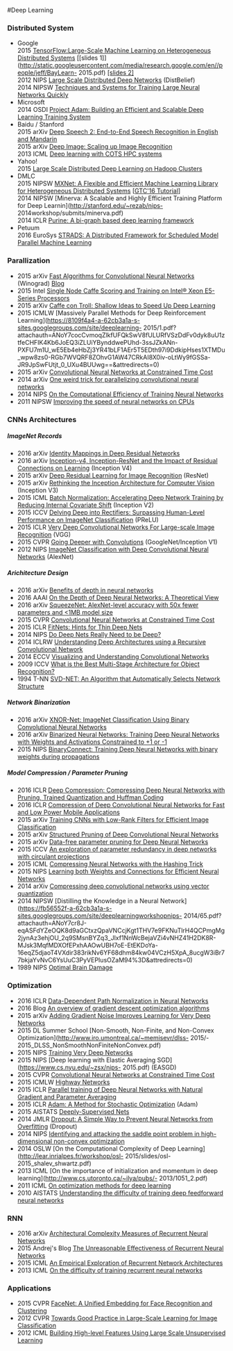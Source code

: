 #Deep Learning

### Distributed System
- Google  
	2015 [TensorFlow:Large-Scale Machine Learning on Heterogeneous Distributed Systems](http://download.tensorflow.org/paper/whitepaper2015.pdf) [[slides 1]](http://static.googleusercontent.com/media/research.google.com/en//people/jeff/BayLearn- 2015.pdf) [[slides 2]](http://vision.stanford.edu/teaching/cs231n/slides/jon_talk.pdf)  		
	2012 NIPS [Large Scale Distributed Deep Networks](http://static.googleusercontent.com/media/research.google.com/en/us/archive/large_deep_networks_nips2012.pdf) (DistBelief)  
	2014 NIPSW [Techniques and Systems for Training Large Neural Networks Quickly](http://stanford.edu/~rezab/nips2014workshop/slides/jeff.pdf)  
- Microsoft 	
	2014 OSDI [Project Adam: Building an Efficient and Scalable Deep Learning Training System](https://www.usenix.org/system/files/conference/osdi14/osdi14-paper-chilimbi.pdf)  
- Baidu / Stanford  
 	2015 arXiv [Deep Speech 2: End-to-End Speech Recognition in English and Mandarin](http://arxiv.org/abs/1512.02595)  
	2015 arXiv [Deep Image: Scaling up Image Recognition](http://arxiv.org/abs/1501.02876)  
	2013 ICML [Deep learning with COTS HPC systems](http://jmlr.org/proceedings/papers/v28/coates13.pdf)  
- Yahoo!  
	2015 [Large Scale Distributed Deep Learning on Hadoop Clusters](http://yahoohadoop.tumblr.com/post/129872361846/large-scale-distributed-deep-learning-on-hadoop)  
- DMLC		
	2015 NIPSW [MXNet: A Flexible and Efficient Machine Learning Library for Heterogeneous Distributed Systems](http://www.cs.cmu.edu/~muli/file/mxnet-learning-sys.pdf) [[GTC'16  Tutorial](http://www.cs.cmu.edu/~muli/file/mxnet_gtc16.pdf)]    
	2014 NIPSW [Minerva: A Scalable and Highly Efficient Training Platform for Deep Learnin](http://stanford.edu/~rezab/nips- 2014workshop/submits/minerva.pdf)  
	2014 ICLR [Purine: A bi-graph based deep learning framework](http://arxiv.org/abs/1412.6249)  
- Petuum  
	2016 EuroSys [STRADS: A Distributed Framework for Scheduled Model Parallel Machine Learning](http://www.istc-cc.cmu.edu/publications/papers/2016/strads-kim-eurosys16.pdf)   

### Parallization
- 2015 arXiv [Fast Algorithms for Convolutional Neural Networks](http://arxiv.org/abs/1509.09308) (Winograd) [Blog](http://www.nervanasys.com/winograd/)    
- 2015 Intel [Single Node Caffe Scoring and Training on Intel® Xeon E5-Series Processors](https://software.intel.com/en-us/articles/single-node-caffe-scoring-and-training-on-intel-xeon-e5-series-processors)  
- 2015 arXiv [Caffe con Troll: Shallow Ideas to Speed Up Deep Learning](http://arxiv.org/abs/1504.04343)  
- 2015 ICMLW [Massively Parallel Methods for Deep Reinforcement Learning](https://8109f4a4-a-62cb3a1a-s-sites.googlegroups.com/site/deeplearning- 2015/1.pdf?attachauth=ANoY7cocCvmoqZlkfUFQkSwV8fULURfVSzDdFv0dyk8uU1ztfeCHFIK4Kb6JoEQ3iZLUiYBynddwePUhd-3ssJZkANn-PXFU7m1U_wE5Eb4eHbZj3YR41bLF1AEr5T5EDth97i9DdkipHses1XTMDu_wpw8zs0-RGb7WVQRF8ZOhvG1AW47CRkAI8X0iv-oLtWy9fGSSa-JR9JpSwFUtjt_0_UXu4BUUwg==&attredirects=0)  
- 2015 arXiv [Convolutional Neural Networks at Constrained Time Cost](http://arxiv.org/pdf/1412.1710v1.pdf)  
- 2014 arXiv [One weird trick for parallelizing convolutional neural networks](http://arxiv.org/pdf/1404.5997v2.pdf)  
- 2014 NIPS [On the Computational Efficiency of Training Neural Networks](http://papers.nips.cc/paper/5267-on-the-computational-efficiency-of-training-neural-networks.pdf)  
- 2011 NIPSW [Improving the speed of neural networks on CPUs](http://static.googleusercontent.com/media/research.google.com/en//pubs/archive/37631.pdf)


### CNNs Architectures

##### ImageNet Records  
- 2016 arXiv [Identity Mappings in Deep Residual Networks](http://arxiv.org/pdf/1603.05027v1.pdf)    
- 2016 arXiv [Inception-v4, Inception-ResNet and the Impact of Residual Connections on Learning](http://arxiv.org/abs/1602.07261) (Inception V4)  
- 2015 arXiv [Deep Residual Learning for Image Recognition](http://arxiv.org/abs/1512.03385) (ResNet)     
- 2015 arXiv [Rethinking the Inception Architecture for Computer Vision](http://arxiv.org/abs/1512.00567) (Inception V3)  
- 2015 ICML [Batch Normalization: Accelerating Deep Network Training by Reducing Internal Covariate Shift](http://jmlr.org/proceedings/papers/v37/ioffe15.pdf) (Inception V2)  
- 2015 ICCV [Delving Deep into Rectifiers: Surpassing Human-Level Performance on ImageNet Classification](http://research.microsoft.com/en-us/um/people/kahe/publications/iccv15imgnet.pdf) (PReLU)  
- 2015 ICLR [Very Deep Convolutional Networks For Large-scale Image Recognition](http://arxiv.org/abs/1409.1556) (VGG)  
- 2015 CVPR [Going Deeper with Convolutions](http://static.googleusercontent.com/media/research.google.com/en//pubs/archive/43022.pdf) (GoogleNet/Inception V1)   
- 2012 NIPS [ImageNet Classification with Deep Convolutional Neural Networks](http://papers.nips.cc/paper/4824-imagenet-classification-with-deep-convolutional-neural-networks.pdf) (AlexNet)  

##### Arichitecture Design
 
- 2016 arXiv [Benefits of depth in neural networks](http://arxiv.org/abs/1602.04485)  
- 2016 AAAI [On the Depth of Deep Neural Networks: A Theoretical View](http://arxiv.org/abs/1506.05232)  
- 2016 arXiv [SqueezeNet: AlexNet-level accuracy with 50x fewer parameters and <1MB model size](http://arxiv.org/abs/1602.07360)  
- 2015 CVPR [Convolutional Neural Networks at Constrained Time Cost](http://www.cv-foundation.org/openaccess/content_cvpr_2015/papers/He_Convolutional_Neural_Networks_2015_CVPR_paper.pdf)  
- 2015 ICLR [FitNets: Hints for Thin Deep Nets](http://arxiv.org/pdf/1412.6550v4.pdf)  
- 2014 NIPS [Do Deep Nets Really Need to be Deep?](http://papers.nips.cc/paper/5484-do-deep-nets-really-need-to-be-deep.pdf)  
- 2014 ICLRW [Understanding Deep Architectures using a Recursive Convolutional Network](http://arxiv.org/abs/1312.1847)  
- 2014 ECCV [Visualizing and Understanding Convolutional Networks](https://www.cs.nyu.edu/~fergus/papers/zeilerECCV2014.pdf)  
- 2009 ICCV [What is the Best Multi-Stage Architecture for Object Recognition?](http://yann.lecun.com/exdb/publis/pdf/jarrett-iccv-09.pdf)   
- 1994 T-NN [SVD-NET: An Algorithm that Automatically Selects Network Structure](http://ieeexplore.ieee.org/xpl/articleDetails.jsp?reload=true&arnumber=286929)  

##### Network Binarization
- 2016 arXiv [XNOR-Net: ImageNet Classification Using Binary
Convolutional Neural Networks](http://arxiv.org/pdf/1603.05279v1.pdf)  
- 2016 arXiv [Binarized Neural Networks: Training Deep Neural Networks with Weights and Activations Constrained to +1 or -1](http://arxiv.org/abs/1602.02830)  
- 2015 NIPS [BinaryConnect: Training Deep Neural Networks with binary weights during propagations](https://papers.nips.cc/paper/5647-binaryconnect-training-deep-neural-networks-with-binary-weights-during-propagations.pdf)  
   
##### Model Compression / Parameter Pruning
- 2016 ICLR [Deep Compression: Compressing Deep Neural Networks with Pruning, Trained Quantization and Huffman Coding](http://arxiv.org/abs/1510.00149)  
- 2016 ICLR [Compression of Deep Convolutional Neural Networks for Fast and Low Power Mobile Applications](http://arxiv.org/abs/1511.06530)
- 2015 arXiv [Training CNNs with Low-Rank Filters for Efficient Image Classification](http://arxiv.org/abs/1511.06744)  
- 2015 arXiv [Structured Pruning of Deep Convolutional Neural Networks](http://arxiv.org/abs/1512.08571)  
- 2015 arXiv [Data-free parameter pruning for Deep Neural Networks](http://arxiv.org/abs/1507.06149)  
- 2015 ICCV [An exploration of parameter redundancy in deep networks with circulant projections](http://felixyu.org/pdf/ICCV15_circulant.pdf)  
- 2015 ICML [Compressing Neural Networks with the Hashing Trick](http://jmlr.org/proceedings/papers/v37/chenc15.pdf)  
- 2015 NIPS [Learning both Weights and Connections for Efficient Neural Networks](http://arxiv.org/abs/1506.02626)  
- 2014 arXiv [Compressing deep convolutional networks
using vector quantization](http://arxiv.org/abs/1412.6115)  
- 2014 NIPSW [Distilling the Knowledge in a Neural Network](https://fb56552f-a-62cb3a1a-s-sites.googlegroups.com/site/deeplearningworkshopnips- 2014/65.pdf?attachauth=ANoY7cr8J-eqASFdYZeOQK8d9aGCtxzQpaVNCcjKgt1THV7e9FKNuTlrH4QCPmgMg2jynAz3ehjOU_2q9SMsnBYZq3_Jlxf1NnWcBejaVZi4vNHZ41H2DK8R-MJsk3MqfMDXOfEPxhAAOwUBH7oE-EtEKDoYa-16eqZ5djaoT4VXdir383rikNv6YF68dhm84kw04VCzH5XpA_8ucgW3iBr77bkjaYvNvC6YsUuC3PyVEPIusOZaM94%3D&attredirects=0)   
- 1989 NIPS [Optimal Brain Damage](http://yann.lecun.com/exdb/publis/pdf/lecun-90b.pdf)  

<!--##### Other
- 2013 PAMI [Invariant Scattering Convolution Networks](http://www.di.ens.fr/data/publications/papers/pami-final.pdf)  -->

### Optimization 
- 2016 ICLR [Data-Dependent Path Normalization in Neural Networks](http://arxiv.org/pdf/1511.06747v4.pdf)  
- 2016 Blog [An overview of gradient descent optimization algorithms](http://sebastianruder.com/optimizing-gradient-descent/index.html)  
- 2015 arXiv [Adding Gradient Noise Improves Learning for Very Deep Networks](http://arxiv.org/abs/1511.06807)      
- 2015 DL Summer School [Non-Smooth, Non-Finite, and Non-Convex Optimization](http://www.iro.umontreal.ca/~memisevr/dlss- 2015/- 2015_DLSS_NonSmoothNonFiniteNonConvex.pdf)  
- 2015 NIPS [Training Very Deep Networks](http://papers.nips.cc/paper/5850-training-very-deep-networks.pdf)  
- 2015 NIPS [Deep learning with Elastic Averaging SGD](https://www.cs.nyu.edu/~zsx/nips- 2015.pdf) (EASGD)  
- 2015 CVPR [Convolutional Neural Networks at Constrained Time Cost](http://www.cv-foundation.org/openaccess/content_cvpr_2015/papers/He_Convolutional_Neural_Networks_2015_CVPR_paper.pdf)  
- 2015 ICMLW [Highway Networks](http://arxiv.org/pdf/1505.00387v2.pdf)  
- 2015 ICLR [Parallel training of Deep Neural Networks with Natural Gradient and Parameter Averaging](http://arxiv.org/pdf/1409.1556v6.pdf)  
- 2015 ICLR [Adam: A Method for Stochastic Optimization](http://arxiv.org/abs/1412.6980) (Adam)   
- 2015 AISTATS [Deeply-Supervised Nets](http://jmlr.org/proceedings/papers/v38/lee15a.pdf)  
- 2014 JMLR [Dropout: A Simple Way to Prevent Neural Networks from
Overfitting](https://www.cs.toronto.edu/~hinton/absps/JMLRdropout.pdf) (Dropout)    
- 2014 NIPS [Identifying and attacking the saddle point problem in high-dimensional non-convex optimization](http://papers.nips.cc/paper/5486-identifying-and-attacking-the-saddle-point-problem-in-high-dimensional-non-convex-optimization.pdf)  
- 2014 OSLW [On the Computational Complexity of Deep Learning](http://lear.inrialpes.fr/workshop/osl- 2015/slides/osl- 2015_shalev_shwartz.pdf)  
- 2013 ICML [On the importance of initialization and momentum in deep learning](http://www.cs.utoronto.ca/~ilya/pubs/- 2013/1051_2.pdf)  
- 2011 ICML [On optimization methods for deep learning](http://ai.stanford.edu/~quocle/LeNgiCoaLahProNg11.pdf)  
- 2010 AISTATS [Understanding the difficulty of training deep feedforward neural networks](http://jmlr.org/proceedings/papers/v9/glorot10a/glorot10a.pdf)  

### RNN
- 2016 arXiv [Architectural Complexity Measures of Recurrent Neural Networks](http://arxiv.org/abs/1602.08210)  
- 2015 Andrej's Blog [The Unreasonable Effectiveness of Recurrent Neural Networks](http://karpathy.github.io/2015/05/21/rnn-effectiveness/)  
- 2015 ICML [An Empirical Exploration of Recurrent Network Architectures](http://jmlr.org/proceedings/papers/v37/jozefowicz15.pdf)  
- 2013 ICML [On the difficulty of training recurrent neural networks](http://www.jmlr.org/proceedings/papers/v28/pascanu13.pdf)  

### Applications  
- 2015 CVPR [FaceNet: A Unified Embedding for Face Recognition and Clustering](http://arxiv.org/abs/1503.03832)  
- 2012 CVPR [Towards Good Practice in Large-Scale Learning for Image Classification](http://hal.inria.fr/docs/00/69/00/14/PDF/cvpr2012.pdf)  
- 2012 ICML [Building High-level Features Using Large Scale Unsupervised Learning](http://static.googleusercontent.com/media/research.google.com/en/us/archive/unsupervised_icml2012.pdf)  

